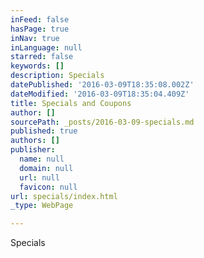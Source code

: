 ```yaml
---
inFeed: false
hasPage: true
inNav: true
inLanguage: null
starred: false
keywords: []
description: Specials
datePublished: '2016-03-09T18:35:08.002Z'
dateModified: '2016-03-09T18:35:04.409Z'
title: Specials and Coupons
author: []
sourcePath: _posts/2016-03-09-specials.md
published: true
authors: []
publisher:
  name: null
  domain: null
  url: null
  favicon: null
url: specials/index.html
_type: WebPage

---
```

Specials